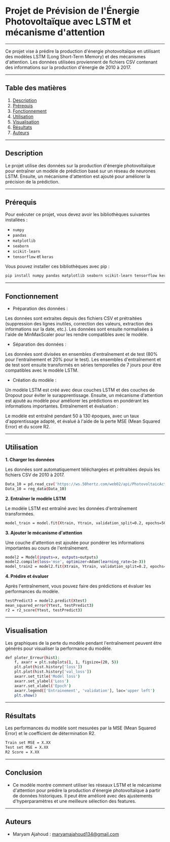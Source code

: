 # Projet de Prévision de l'Énergie Photovoltaïque avec LSTM et mécanisme d'attention
---

Ce projet vise à prédire la production d'énergie photovoltaïque en utilisant des modèles LSTM (Long Short-Term Memory) et des mécanismes d'attention. Les données utilisées proviennent de fichiers CSV contenant des informations sur la production d'énergie de 2010 à 2017.

---

## Table des matières
1. [Description](#description)
2. [Prérequis](#prérequis)
3. [Fonctionnement](#Fonctionnement)
4. [Utilisation](#utilisation)
5. [Visualisation](#Visualisation)
6. [Résultats](#Résultats)
7. [Auteurs](#Auteurs)

---

## Description

Le projet utilise des données sur la production d'énergie photovoltaïque pour entraîner un modèle de prédiction basé sur un réseau de neurones LSTM. Ensuite, un mécanisme d'attention est ajouté pour améliorer la précision de la prédiction.

---

## Prérequis

Pour exécuter ce projet, vous devez avoir les bibliothèques suivantes installées :

- `numpy`
- `pandas`
- `matplotlib`
- `seaborn`
- `scikit-learn`
- `tensorflow` et `keras`

Vous pouvez installer ces bibliothèques avec pip :

```bash
pip install numpy pandas matplotlib seaborn scikit-learn tensorflow keras
```
---

## Fonctionnement
  - Préparation des données :

Les données sont extraites depuis des fichiers CSV et prétraitées (suppression des lignes inutiles, correction des valeurs, extraction des informations sur la date, etc.).
Les données sont ensuite normalisées à l'aide de MinMaxScaler pour les rendre compatibles avec le modèle.

  - Séparation des données :

Les données sont divisées en ensembles d'entraînement et de test (80% pour l'entraînement et 20% pour le test).
Les ensembles d'entraînement et de test sont ensuite transformés en séries temporelles de 7 jours pour être compatibles avec le modèle LSTM.

  - Création du modèle :

Un modèle LSTM est créé avec deux couches LSTM et des couches de Dropout pour éviter le surapprentissage.
Ensuite, un mécanisme d'attention est ajouté au modèle pour améliorer les prédictions en pondérant les informations importantes.
Entraînement et évaluation :

Le modèle est entraîné pendant 50 à 130 époques, avec un taux d'apprentissage adapté, et évalué à l'aide de la perte MSE (Mean Squared Error) et du score R2.

---

## Utilisation

**1. Charger les données**

Les données sont automatiquement téléchargées et prétraitées depuis les fichiers CSV de 2010 à 2017.

```bash
Data_10 = pd.read_csv('https://ws.50hertz.com/web02/api/PhotovoltaicActual/DownloadFile?fileName=2010.csv', sep=';')
Data_10 = reg_data(Data_10)
```

**2. Entraîner le modèle LSTM**

Le modèle LSTM est entraîné avec les données d'entraînement transformées.

```bash
model_train = model.fit(Xtrain, Ytrain, validation_split=0.2, epochs=50, batch_size=8, verbose=1)
```

**3. Ajouter le mécanisme d'attention**

Une couche d'attention est ajoutée pour pondérer les informations importantes au cours de l'entraînement.

```bash
model2 = Model(inputs=x, outputs=outputs)
model2.compile(loss='mse', optimizer=Adam(learning_rate=1e-3))
model_train2 = model2.fit(Xtrain, Ytrain, validation_split=0.2, epochs=130, batch_size=256, verbose=1)

```

**4. Prédire et évaluer**

Après l'entraînement, vous pouvez faire des prédictions et évaluer les performances du modèle.

```bash
testPredict3 = model2.predict(Xtest)
mean_squared_error(Ytest, testPredict3)
r2 = r2_score(Ytest, testPredict3)
```

---

## Visualisation 

Les graphiques de la perte du modèle pendant l'entraînement peuvent être générés pour visualiser la performance du modèle.

```bash
def ploter_Erreur(hist):
    f, axarr = plt.subplots(1, 1, figsize=(20, 5))
    plt.plot(hist.history['loss'])
    plt.plot(hist.history['val_loss'])
    axarr.set_title('Model loss')
    axarr.set_ylabel('Loss')
    axarr.set_xlabel('Epoch')
    axarr.legend(['Entrainement', 'validation'], loc='upper left')
    plt.show()
```
---

## Résultats

Les performances du modèle sont mesurées par la MSE (Mean Squared Error) et le coefficient de détermination R2.

```bash
Train set MSE = X.XX
Test set MSE = X.XX
R2 Score = X.XX
```
---

## Conclusion

- Ce modèle montre comment utiliser les réseaux LSTM et le mécanisme d'attention pour prédire la production d'énergie photovoltaïque à partir de données historiques. Il peut être amélioré avec des ajustements d'hyperparamètres et une meilleure sélection des features.
--- 

## Auteurs

 - Maryam Ajahoud : maryamajahoud134@gmail.com
